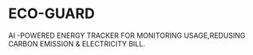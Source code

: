 # ECO-GUARD
AI -POWERED ENERGY TRACKER FOR MONITORING USAGE,REDUSING CARBON EMISSION &amp; ELECTRICITY BILL.
